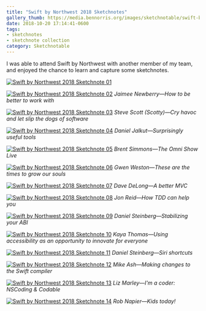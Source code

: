 ```yaml
---
title: "Swift by Northwest 2018 Sketchnotes"
gallery_thumb: https://media.bennorris.org/images/sketchnotable/swift-by-northwest-2018/swift-by-northwest-2018-sketchnotes-01.jpg
date: 2018-10-20 17:14:41-0600
tags:
- sketchnotes
- sketchnote collection
category: Sketchnotable
---
```


I was able to attend Swift by Northwest with another member of my team, and enjoyed the chance to learn and capture some sketchnotes.

[![Swift by Northwest 2018 Sketchnote 01](https://media.bennorris.org/images/sketchnotable/swift-by-northwest-2018/swift-by-northwest-2018-sketchnotes-01.jpg)](https://media.bennorris.org/images/sketchnotable/swift-by-northwest-2018/swift-by-northwest-2018-sketchnotes-01.jpg)

[![Swift by Northwest 2018 Sketchnote 02](https://media.bennorris.org/images/sketchnotable/swift-by-northwest-2018/swift-by-northwest-2018-sketchnotes-02.jpg)](https://media.bennorris.org/images/sketchnotable/swift-by-northwest-2018/swift-by-northwest-2018-sketchnotes-02.jpg)
_Jaimee Newberry—How to be better to work with_

[![Swift by Northwest 2018 Sketchnote 03](https://media.bennorris.org/images/sketchnotable/swift-by-northwest-2018/swift-by-northwest-2018-sketchnotes-03.jpg)](https://media.bennorris.org/images/sketchnotable/swift-by-northwest-2018/swift-by-northwest-2018-sketchnotes-03.jpg)
_Steve Scott (Scotty)—Cry havoc and let slip the dogs of software_

[![Swift by Northwest 2018 Sketchnote 04](https://media.bennorris.org/images/sketchnotable/swift-by-northwest-2018/swift-by-northwest-2018-sketchnotes-04.jpg)](https://media.bennorris.org/images/sketchnotable/swift-by-northwest-2018/swift-by-northwest-2018-sketchnotes-04.jpg)
_Daniel Jalkut—Surprisingly useful tools_

[![Swift by Northwest 2018 Sketchnote 05](https://media.bennorris.org/images/sketchnotable/swift-by-northwest-2018/swift-by-northwest-2018-sketchnotes-05.jpg)](https://media.bennorris.org/images/sketchnotable/swift-by-northwest-2018/swift-by-northwest-2018-sketchnotes-05.jpg)
_Brent Simmons—The Omni Show Live_

[![Swift by Northwest 2018 Sketchnote 06](https://media.bennorris.org/images/sketchnotable/swift-by-northwest-2018/swift-by-northwest-2018-sketchnotes-06.jpg)](https://media.bennorris.org/images/sketchnotable/swift-by-northwest-2018/swift-by-northwest-2018-sketchnotes-06.jpg)
_Gwen Weston—These are the times to grow our souls_

[![Swift by Northwest 2018 Sketchnote 07](https://media.bennorris.org/images/sketchnotable/swift-by-northwest-2018/swift-by-northwest-2018-sketchnotes-07.jpg)](https://media.bennorris.org/images/sketchnotable/swift-by-northwest-2018/swift-by-northwest-2018-sketchnotes-07.jpg)
_Dave DeLong—A better MVC_

[![Swift by Northwest 2018 Sketchnote 08](https://media.bennorris.org/images/sketchnotable/swift-by-northwest-2018/swift-by-northwest-2018-sketchnotes-08.jpg)](https://media.bennorris.org/images/sketchnotable/swift-by-northwest-2018/swift-by-northwest-2018-sketchnotes-08.jpg)
_Jon Reid—How TDD can help you_

[![Swift by Northwest 2018 Sketchnote 09](https://media.bennorris.org/images/sketchnotable/swift-by-northwest-2018/swift-by-northwest-2018-sketchnotes-09.jpg)](https://media.bennorris.org/images/sketchnotable/swift-by-northwest-2018/swift-by-northwest-2018-sketchnotes-09.jpg)
_Daniel Steinberg—Stabilizing your ABI_

[![Swift by Northwest 2018 Sketchnote 10](https://media.bennorris.org/images/sketchnotable/swift-by-northwest-2018/swift-by-northwest-2018-sketchnotes-10.jpg)](https://media.bennorris.org/images/sketchnotable/swift-by-northwest-2018/swift-by-northwest-2018-sketchnotes-10.jpg)
_Kaya Thomas—Using accessibility as an opportunity to innovate for everyone_

[![Swift by Northwest 2018 Sketchnote 11](https://media.bennorris.org/images/sketchnotable/swift-by-northwest-2018/swift-by-northwest-2018-sketchnotes-11.jpg)](https://media.bennorris.org/images/sketchnotable/swift-by-northwest-2018/swift-by-northwest-2018-sketchnotes-11.jpg)
_Daniel Steinberg—Siri shortcuts_

[![Swift by Northwest 2018 Sketchnote 12](https://media.bennorris.org/images/sketchnotable/swift-by-northwest-2018/swift-by-northwest-2018-sketchnotes-12.jpg)](https://media.bennorris.org/images/sketchnotable/swift-by-northwest-2018/swift-by-northwest-2018-sketchnotes-12.jpg)
_Mike Ash—Making changes to the Swift compiler_

[![Swift by Northwest 2018 Sketchnote 13](https://media.bennorris.org/images/sketchnotable/swift-by-northwest-2018/swift-by-northwest-2018-sketchnotes-13.jpg)](https://media.bennorris.org/images/sketchnotable/swift-by-northwest-2018/swift-by-northwest-2018-sketchnotes-13.jpg)
_Liz Marley—I'm a coder: NSCoding & Codable_

[![Swift by Northwest 2018 Sketchnote 14](https://media.bennorris.org/images/sketchnotable/swift-by-northwest-2018/swift-by-northwest-2018-sketchnotes-14.jpg)](https://media.bennorris.org/images/sketchnotable/swift-by-northwest-2018/swift-by-northwest-2018-sketchnotes-14.jpg)
_Rob Napier—Kids today!_
